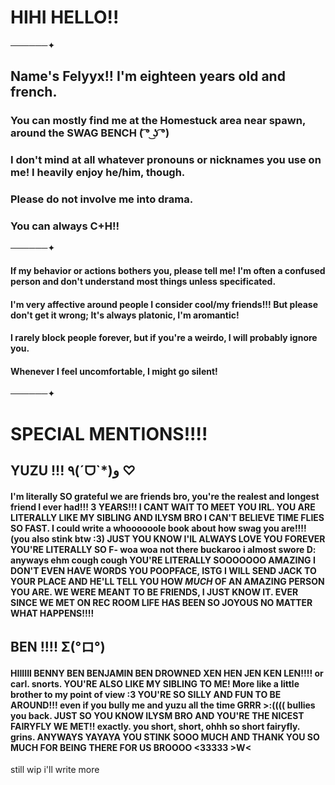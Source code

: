 # HIHI HELLO!!
──────✦
## **Name's Felyyx!! I'm eighteen years old and french.**
### You can mostly find me at the Homestuck area near spawn, around the SWAG BENCH ( ͡° ͜ʖ ͡°)
### I don't mind at all whatever pronouns or nicknames you use on me! I heavily enjoy he/him, though.
### Please do not involve me into drama.
### You can always C+H!!
──────✦
#### If my  behavior or actions bothers you, please tell me! I'm often a confused person and don't understand most things unless specificated.
#### I'm very affective around people I consider cool/my friends!!! But please don't get it wrong; It's always platonic, I'm aromantic!
#### I  rarely block people forever, but if you're a weirdo, I will probably ignore you.
#### Whenever I feel uncomfortable, I might go silent! 
──────✦
# SPECIAL MENTIONS!!!!
## YUZU !!! ٩(ˊᗜˋ*)و ♡
#### I'm literally SO grateful we are friends bro, you're the realest and longest friend I ever had!!! 3 YEARS!!! I CANT WAIT TO MEET YOU IRL. YOU ARE LITERALLY LIKE MY SIBLING AND ILYSM BRO I CAN'T BELIEVE TIME FLIES SO FAST. I could write a whoooooole book about how swag you are!!!! (you also stink btw :3) JUST YOU KNOW I'lL ALWAYS LOVE YOU FOREVER YOU'RE LITERALLY SO F- woa woa not there buckaroo i almost swore D: anyways ehm cough cough YOU'RE LITERALLY SOOOOOOO AMAZING I  DON'T EVEN HAVE WORDS YOU POOPFACE, ISTG I WILL SEND JACK TO YOUR PLACE AND HE'LL TELL YOU HOW *MUCH* OF AN AMAZING PERSON YOU ARE. WE WERE MEANT TO BE FRIENDS, I JUST KNOW IT. EVER SINCE WE MET ON REC ROOM LIFE HAS BEEN SO JOYOUS NO MATTER WHAT HAPPENS!!!!
## BEN !!!! Σ(°ロ°)
#### HIIIIII BENNY BEN BENJAMIN BEN DROWNED XEN HEN JEN KEN LEN!!!! or carl. snorts. YOU'RE ALSO LIKE MY SIBLING TO ME! More like a little brother to my point of view :3 YOU'RE SO SILLY AND FUN TO BE AROUND!!! even if you  bully me and yuzu all the time GRRR >:(((( bullies you back. JUST SO YOU KNOW ILYSM BRO AND YOU'RE THE NICEST FAIRYFLY WE MET!! exactly. you short, short, ohhh so short fairyfly. grins. ANYWAYS YAYAYA YOU STINK SOOO MUCH AND THANK YOU SO MUCH FOR BEING THERE FOR US BROOOO <33333 >W<

still wip i'll write more
